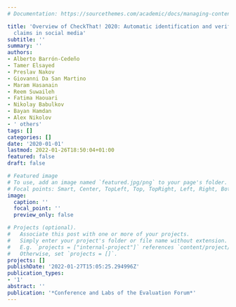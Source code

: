 ```yaml
---
# Documentation: https://sourcethemes.com/academic/docs/managing-content/

title: 'Overview of CheckThat! 2020: Automatic identification and verification of
  claims in social media'
subtitle: ''
summary: ''
authors:
- Alberto Barrón-Cedeño
- Tamer Elsayed
- Preslav Nakov
- Giovanni Da San Martino
- Maram Hasanain
- Reem Suwaileh
- Fatima Haouari
- Nikolay Babulkov
- Bayan Hamdan
- Alex Nikolov
- ' others'
tags: []
categories: []
date: '2020-01-01'
lastmod: 2022-01-26T18:50:04+01:00
featured: false
draft: false

# Featured image
# To use, add an image named `featured.jpg/png` to your page's folder.
# Focal points: Smart, Center, TopLeft, Top, TopRight, Left, Right, BottomLeft, Bottom, BottomRight.
image:
  caption: ''
  focal_point: ''
  preview_only: false

# Projects (optional).
#   Associate this post with one or more of your projects.
#   Simply enter your project's folder or file name without extension.
#   E.g. `projects = ["internal-project"]` references `content/project/deep-learning/index.md`.
#   Otherwise, set `projects = []`.
projects: []
publishDate: '2022-01-27T15:05:25.294996Z'
publication_types:
- '1'
abstract: ''
publication: '*Conference and Labs of the Evaluation Forum*'
---
```

